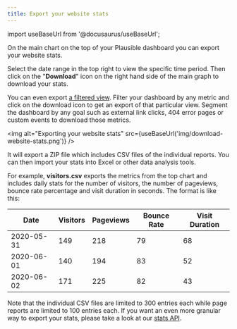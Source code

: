 ```yaml
---
title: Export your website stats
---
```


import useBaseUrl from '@docusaurus/useBaseUrl';

On the main chart on the top of your Plausible dashboard you can export your website stats.

Select the date range in the top right to view the specific time period. Then click on the "**Download**" icon on the right hand side of the main graph to download your stats. 

You can even export [a filtered view](filters-segments.md). Filter your dashboard by any metric and click on the download icon to get an export of that particular view. Segment the dashboard by any goal such as external link clicks, 404 error pages or custom events to download those metrics.

<img alt="Exporting your website stats" src={useBaseUrl('img/download-website-stats.png')} />

It will export a ZIP file which includes CSV files of the individual reports. You can then import your stats into Excel or other data analysis tools.

For example, **visitors.csv** exports the metrics from the top chart and includes daily stats for the number of visitors, the number of pageviews, bounce rate percentage and visit duration in seconds. The format is like this:

| Date       | Visitors | Pageviews | Bounce Rate | Visit Duration |
|------------|----------| --------- | ----------- | -------------- |
| 2020-05-31 | 149      | 218       | 79          | 68             |
| 2020-06-01 | 140      | 194       | 83          | 52             |
| 2020-06-02 | 171      | 225       | 82          | 43             |

Note that the individual CSV files are limited to 300 entries each while page reports are limited to 100 entries each. If you want an even more granular way to export your stats, please take a look at our [stats API](stats-api.md).
